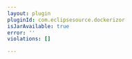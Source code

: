 ```yaml
---
layout: plugin
pluginId: com.eclipsesource.dockerizor
isJarAvailable: true
error: ''
violations: []

---
```

